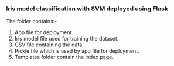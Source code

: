 ### Iris model classification with SVM deployed using Flask
The folder contains:-
1. App file for deployment.
2. Iris model file used for training the dataset.
3. CSV file containing the data.
4. Pickle file which is used by app file for deployment.
5. Templates folder contain the index page.
